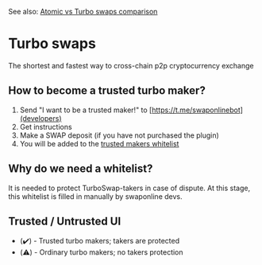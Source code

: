 See also: [Atomic vs Turbo swaps comparison](/docs/ATOMIC_VS_TURBO_SWAPS.md)

# Turbo swaps

The shortest and fastest way to cross-chain p2p cryptocurrency exchange


## How to become a trusted turbo maker?

1. Send "I want to be a trusted maker!" to [https://t.me/swaponlinebot](developers)
2. Get instructions
3. Make a SWAP deposit (if you have not purchased the plugin)
4. You will be added to the [trusted makers whitelist](/src/common/whitelists/trustedMakers.ts)


## Why do we need a whitelist?

It is needed to protect TurboSwap-takers in case of dispute.
At this stage, this whitelist is filled in manually by swaponline devs.


## Trusted / Untrusted UI

- (✔️) - Trusted turbo makers; takers are protected
- (⚠️) - Ordinary turbo makers; no takers protection